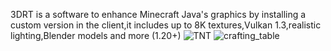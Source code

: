 3DRT is a software to enhance Minecraft Java's graphics by installing a custom version in the client,it includes up to 8K textures,Vulkan 1.3,realistic lighting,Blender models and more (1.20+)
![TNT](https://github.com/user-attachments/assets/6cd6c274-e94c-4f29-91f5-17b47d9158ed)
![crafting_table](https://github.com/user-attachments/assets/6326f378-b5df-441b-b104-bef490e17d98)
